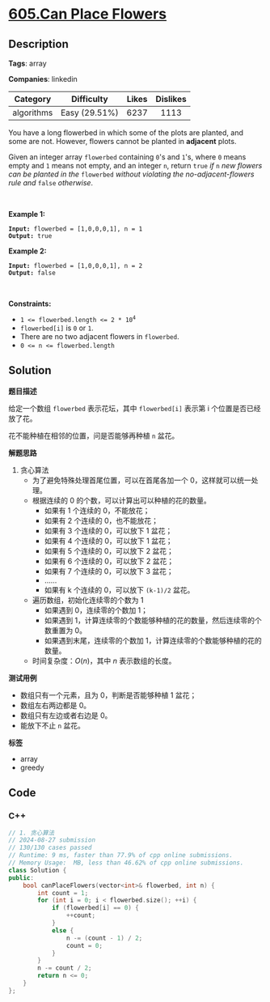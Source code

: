 # [605.Can Place Flowers](https://leetcode.com/problems/can-place-flowers/description/)

## Description

**Tags**: array

**Companies**: linkedin

|  Category  |  Difficulty   | Likes | Dislikes |
| :--------: | :-----------: | :---: | :------: |
| algorithms | Easy (29.51%) | 6237  |   1113   |

<p>You have a long flowerbed in which some of the plots are planted, and some are not. However, flowers cannot be planted in <strong>adjacent</strong> plots.</p>
<p>Given an integer array <code>flowerbed</code> containing <code>0</code>&#39;s and <code>1</code>&#39;s, where <code>0</code> means empty and <code>1</code> means not empty, and an integer <code>n</code>, return <code>true</code>&nbsp;<em>if</em> <code>n</code> <em>new flowers can be planted in the</em> <code>flowerbed</code> <em>without violating the no-adjacent-flowers rule and</em> <code>false</code> <em>otherwise</em>.</p>
<p>&nbsp;</p>
<p><strong class="example">Example 1:</strong></p>
<pre><code><strong>Input:</strong> flowerbed = [1,0,0,0,1], n = 1
<strong>Output:</strong> true</code></pre><p><strong class="example">Example 2:</strong></p>
<pre><code><strong>Input:</strong> flowerbed = [1,0,0,0,1], n = 2
<strong>Output:</strong> false</code></pre>
<p>&nbsp;</p>
<p><strong>Constraints:</strong></p>
<ul>
  <li><code>1 &lt;= flowerbed.length &lt;= 2 * 10<sup>4</sup></code></li>
  <li><code>flowerbed[i]</code> is <code>0</code> or <code>1</code>.</li>
  <li>There are no two adjacent flowers in <code>flowerbed</code>.</li>
  <li><code>0 &lt;= n &lt;= flowerbed.length</code></li>
</ul>

## Solution

**题目描述**

给定一个数组 `flowerbed` 表示花坛，其中 `flowerbed[i]` 表示第 i 个位置是否已经放了花。

花不能种植在相邻的位置，问是否能够再种植 `n` 盆花。

**解题思路**

1. 贪心算法
   - 为了避免特殊处理首尾位置，可以在首尾各加一个 0，这样就可以统一处理。
   - 根据连续的 0 的个数，可以计算出可以种植的花的数量。
     - 如果有 1 个连续的 0，不能放花；
     - 如果有 2 个连续的 0，也不能放花；
     - 如果有 3 个连续的 0，可以放下 1 盆花；
     - 如果有 4 个连续的 0，可以放下 1 盆花；
     - 如果有 5 个连续的 0，可以放下 2 盆花；
     - 如果有 6 个连续的 0，可以放下 2 盆花；
     - 如果有 7 个连续的 0，可以放下 3 盆花；
     - ……
     - 如果有 k 个连续的 0，可以放下 `(k-1)/2` 盆花。
   - 遍历数组，初始化连续零的个数为 1
     - 如果遇到 0，连续零的个数加 1；
     - 如果遇到 1，计算连续零的个数能够种植的花的数量，然后连续零的个数重置为 0。
     - 如果遇到末尾，连续零的个数加 1，计算连续零的个数能够种植的花的数量。
   - 时间复杂度：$O(n)$，其中 $n$ 表示数组的长度。

**测试用例**

- 数组只有一个元素，且为 0，判断是否能够种植 1 盆花；
- 数组左右两边都是 0。
- 数组只有左边或者右边是 0。
- 能放下不止 `n` 盆花。

**标签**

- array
- greedy

<!-- code start -->
## Code

### C++

```cpp
// 1. 贪心算法
// 2024-08-27 submission
// 130/130 cases passed
// Runtime: 9 ms, faster than 77.9% of cpp online submissions.
// Memory Usage:  MB, less than 46.62% of cpp online submissions.
class Solution {
public:
    bool canPlaceFlowers(vector<int>& flowerbed, int n) {
        int count = 1;
        for (int i = 0; i < flowerbed.size(); ++i) {
            if (flowerbed[i] == 0) {
                ++count;
            }
            else {
                n -= (count - 1) / 2;
                count = 0;
            }
        }
        n -= count / 2;
        return n <= 0;
    }
};
```

<!-- code end -->
